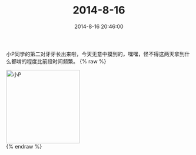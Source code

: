 ﻿---
title: 2014-8-16
date: 2014-8-16 20:46:00
tags:
categories: 妈妈
---
小P同学的第二对牙牙长出来啦，今天无意中摸到的，嘿嘿，怪不得这两天拿到什么都啃的程度比前段时间频繁。
{% raw %}
<div style="width:500 px">
<div style="float:left; width:100 px"><img src="/2014-8-16-1/微信图片_20171010162213.jpg" width="200" alt="小P"></div>
<div style="clear:both"></div>
</div>
{% endraw %}